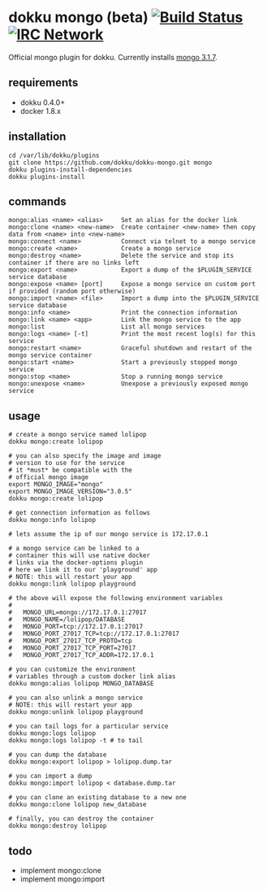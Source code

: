 # dokku mongo (beta) [![Build Status](https://img.shields.io/travis/dokku/dokku-mongo.svg?branch=master "Build Status")](https://travis-ci.org/dokku/dokku-mongo) [![IRC Network](https://img.shields.io/badge/irc-freenode-blue.svg "IRC Freenode")](https://webchat.freenode.net/?channels=dokku)

Official mongo plugin for dokku. Currently installs [mongo 3.1.7](https://hub.docker.com/_/mongo/).

## requirements

- dokku 0.4.0+
- docker 1.8.x

## installation

```
cd /var/lib/dokku/plugins
git clone https://github.com/dokku/dokku-mongo.git mongo
dokku plugins-install-dependencies
dokku plugins-install
```

## commands

```
mongo:alias <name> <alias>     Set an alias for the docker link
mongo:clone <name> <new-name>  Create container <new-name> then copy data from <name> into <new-name>
mongo:connect <name>           Connect via telnet to a mongo service
mongo:create <name>            Create a mongo service
mongo:destroy <name>           Delete the service and stop its container if there are no links left
mongo:export <name>            Export a dump of the $PLUGIN_SERVICE service database
mongo:expose <name> [port]     Expose a mongo service on custom port if provided (random port otherwise)
mongo:import <name> <file>     Import a dump into the $PLUGIN_SERVICE service database
mongo:info <name>              Print the connection information
mongo:link <name> <app>        Link the mongo service to the app
mongo:list                     List all mongo services
mongo:logs <name> [-t]         Print the most recent log(s) for this service
mongo:restart <name>           Graceful shutdown and restart of the mongo service container
mongo:start <name>             Start a previously stopped mongo service
mongo:stop <name>              Stop a running mongo service
mongo:unexpose <name>          Unexpose a previously exposed mongo service
```

## usage

```shell
# create a mongo service named lolipop
dokku mongo:create lolipop

# you can also specify the image and image
# version to use for the service
# it *must* be compatible with the
# official mongo image
export MONGO_IMAGE="mongo"
export MONGO_IMAGE_VERSION="3.0.5"
dokku mongo:create lolipop

# get connection information as follows
dokku mongo:info lolipop

# lets assume the ip of our mongo service is 172.17.0.1

# a mongo service can be linked to a
# container this will use native docker
# links via the docker-options plugin
# here we link it to our 'playground' app
# NOTE: this will restart your app
dokku mongo:link lolipop playground

# the above will expose the following environment variables
#
#   MONGO_URL=mongo://172.17.0.1:27017
#   MONGO_NAME=/lolipop/DATABASE
#   MONGO_PORT=tcp://172.17.0.1:27017
#   MONGO_PORT_27017_TCP=tcp://172.17.0.1:27017
#   MONGO_PORT_27017_TCP_PROTO=tcp
#   MONGO_PORT_27017_TCP_PORT=27017
#   MONGO_PORT_27017_TCP_ADDR=172.17.0.1

# you can customize the environment
# variables through a custom docker link alias
dokku mongo:alias lolipop MONGO_DATABASE

# you can also unlink a mongo service
# NOTE: this will restart your app
dokku mongo:unlink lolipop playground

# you can tail logs for a particular service
dokku mongo:logs lolipop
dokku mongo:logs lolipop -t # to tail

# you can dump the database
dokku mongo:export lolipop > lolipop.dump.tar

# you can import a dump
dokku mongo:import lolipop < database.dump.tar

# you can clone an existing database to a new one
dokku mongo:clone lolipop new_database

# finally, you can destroy the container
dokku mongo:destroy lolipop
```

## todo

- implement mongo:clone
- implement mongo:import
